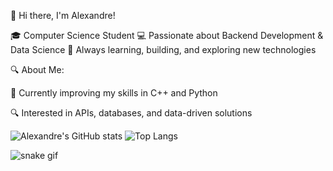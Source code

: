 👋 Hi there, I'm Alexandre!

🎓 Computer Science Student
💻 Passionate about Backend Development & Data Science
🚀 Always learning, building, and exploring new technologies

🔍 About Me:

🌱 Currently improving my skills in C++ and Python

🔍 Interested in APIs, databases, and data-driven solutions

![Alexandre's GitHub stats](https://github-readme-stats.vercel.app/api?username=gustavoalexandre17&show_icons=true&theme=dracula)
![Top Langs](https://github-readme-stats.vercel.app/api/top-langs/?username=gustavoalexandre17&layout=compact&theme=dracula)

![snake gif](https://github.com/gustavoalexandre17/gustavoalexandre17/blob/output/github-contribution-grid-snake.svg)
